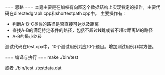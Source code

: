 === 思路 ===
本题主要是在加权有向图这个数据结构上实现特定的操作，主要代码在directedgraph.cpp和shortestpath.cpp中。
主要操作有：
* 判断A-B-C类似的路径是否直接可达以及距离
* 查找A-B的满足特定条件的路径，包括不超过N跳或者不超过距离M的路径
* A-B的最小路径

测试代码在test.cpp中，10个测试用例对应10个题目。增加测试用例非常方便。

=== 编译与执行 === 
make
./bin/test

或者 ./bin/test ./testdata.dat
